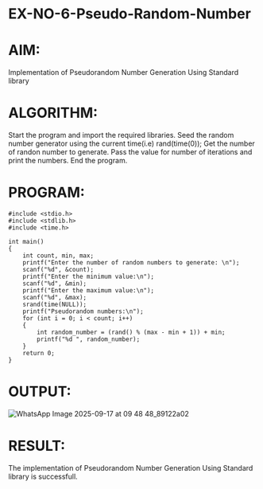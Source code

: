 # EX-NO-6-Pseudo-Random-Number

# AIM: 
Implementation of Pseudorandom Number Generation Using Standard library

# ALGORITHM:
Start the program and import the required libraries.
Seed the random number generator using the current time(i.e) rand(time(0));
Get the number of randon number to generate.
Pass the value for number of iterations and print the numbers.
End the program.

# PROGRAM:
```
#include <stdio.h>
#include <stdlib.h>
#include <time.h>

int main() 
{
    int count, min, max;
    printf("Enter the number of random numbers to generate: \n");
    scanf("%d", &count);
    printf("Enter the minimum value:\n");
    scanf("%d", &min);
    printf("Enter the maximum value:\n");
    scanf("%d", &max);
    srand(time(NULL));
    printf("Pseudorandom numbers:\n");   
    for (int i = 0; i < count; i++) 
    {
        int random_number = (rand() % (max - min + 1)) + min;
        printf("%d ", random_number);
    }
    return 0;
}
```
# OUTPUT:

![WhatsApp Image 2025-09-17 at 09 48 48_89122a02](https://github.com/user-attachments/assets/3d6907f9-2ea5-4d53-9a59-c5a476021cf4)

# RESULT:
The implementation of Pseudorandom Number Generation Using Standard library is successfull.
